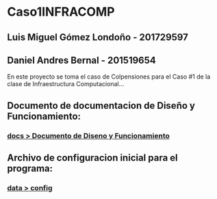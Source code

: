 ﻿# Caso1INFRACOMP
## Luis Miguel Gómez Londoño - 201729597
## Daniel Andres Bernal - 201519654
En este proyecto se toma el caso de Colpensiones para el Caso #1 de la clase de Infraestructura Computacional...

## Documento de documentacion de Diseño y Funcionamiento:
### [docs > Documento de Diseno y Funcionamiento](https://github.com/luismigolondo/Caso1INFRACOMP/blob/master/docs/Documento%20de%20Diseno%20y%20Funcionamiento.docx)

## Archivo de configuracion inicial para el programa:
### [data > config](https://github.com/luismigolondo/Caso1INFRACOMP/blob/master/data/config)
